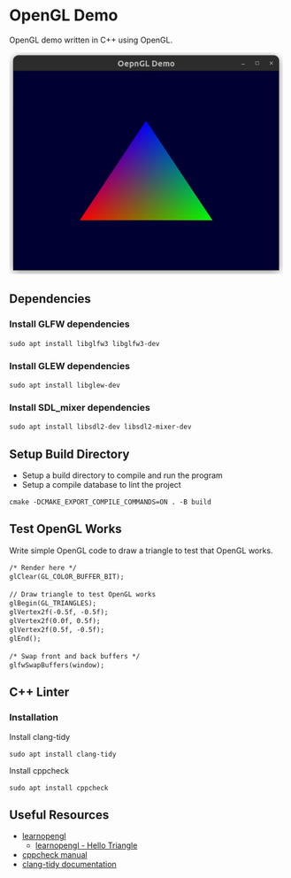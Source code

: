 # OpenGL Demo
OpenGL demo written in C++ using OpenGL.

<img width="495" height="401" src="./images/render_triangle_window.webp" />

## Dependencies

### Install GLFW dependencies
```
sudo apt install libglfw3 libglfw3-dev 
```

### Install GLEW dependencies
```
sudo apt install libglew-dev
```

### Install SDL_mixer dependencies
```
sudo apt install libsdl2-dev libsdl2-mixer-dev
```

## Setup Build Directory
* Setup a build directory to compile and run the program
* Setup a compile database to lint the project

```
cmake -DCMAKE_EXPORT_COMPILE_COMMANDS=ON . -B build
```

## Test OpenGL Works
Write simple OpenGL code to draw a triangle to test that OpenGL works.
```
/* Render here */
glClear(GL_COLOR_BUFFER_BIT);

// Draw triangle to test OpenGL works
glBegin(GL_TRIANGLES);
glVertex2f(-0.5f, -0.5f);
glVertex2f(0.0f, 0.5f);
glVertex2f(0.5f, -0.5f);
glEnd();

/* Swap front and back buffers */
glfwSwapBuffers(window);
```

## C++ Linter
### Installation
Install clang-tidy
```
sudo apt install clang-tidy
```

Install cppcheck
```
sudo apt install cppcheck
```

## Useful Resources
- [learnopengl](https://learnopengl.com/)
  - [learnopengl - Hello Triangle](https://learnopengl.com/Getting-started/Hello-Triangle)
- [cppcheck manual](https://cppcheck.sourceforge.io/manual.pdf)
- [clang-tidy documentation](https://clang.llvm.org/extra/clang-tidy/)
